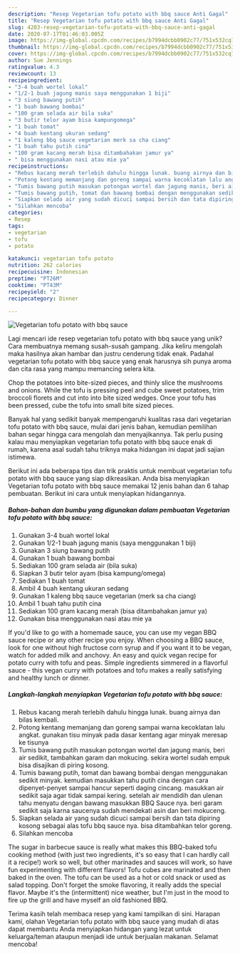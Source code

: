 ```yaml
---
description: "Resep Vegetarian tofu potato with bbq sauce Anti Gagal"
title: "Resep Vegetarian tofu potato with bbq sauce Anti Gagal"
slug: 4283-resep-vegetarian-tofu-potato-with-bbq-sauce-anti-gagal
date: 2020-07-17T01:46:03.005Z
image: https://img-global.cpcdn.com/recipes/b7994dcbb0902c77/751x532cq70/vegetarian-tofu-potato-with-bbq-sauce-foto-resep-utama.jpg
thumbnail: https://img-global.cpcdn.com/recipes/b7994dcbb0902c77/751x532cq70/vegetarian-tofu-potato-with-bbq-sauce-foto-resep-utama.jpg
cover: https://img-global.cpcdn.com/recipes/b7994dcbb0902c77/751x532cq70/vegetarian-tofu-potato-with-bbq-sauce-foto-resep-utama.jpg
author: Sue Jennings
ratingvalue: 4.3
reviewcount: 13
recipeingredient:
- "3-4 buah wortel lokal"
- "1/2-1 buah jagung manis saya menggunakan 1 biji"
- "3 siung bawang putih"
- "1 buah bawang bombai"
- "100 gram selada air bila suka"
- "3 butir telor ayam bisa kampungomega"
- "1 buah tomat"
- "4 buah kentang ukuran sedang"
- "1 kaleng bbq sauce vegetarian merk sa cha ciang"
- "1 buah tahu putih cina"
- "100 gram kacang merah bisa ditambahakan jamur ya"
- " bisa menggunakan nasi atau mie ya"
recipeinstructions:
- "Rebus kacang merah terlebih dahulu hingga lunak. buang airnya dan bilas kembali."
- "Potong kentang memanjang dan goreng sampai warna kecoklatan lalu angkat. gunakan tisu minyak pada dasar kentang agar minyak meresap ke tisunya"
- "Tumis bawang putih masukan potongan wortel dan jagung manis, beri air sedikit, tambahkan garam dan mokucing. sekira wortel sudah empuk bisa disajikan di piring kosong."
- "Tumis bawang putih, tomat dan bawang bombai dengan menggunakan sedikit minyak. kemudian masukkan tahu putih cina dengan cara dipenyet-penyet sampai hancur seperti daging cincang. masukkan air sedikit saja agar tidak sampai kering. setelah air mendidih dan ulenan tahu menyatu dengan bawang masukkan BBQ Sauce nya. beri garam sedikit saja karna saucenya sudah mendekati asin dan beri mokuceng."
- "Siapkan selada air yang sudah dicuci sampai bersih dan tata dipiring kosong sebagai alas tofu bbq sauce nya. bisa ditambahkan telor goreng."
- "Silahkan mencoba"
categories:
- Resep
tags:
- vegetarian
- tofu
- potato

katakunci: vegetarian tofu potato 
nutrition: 262 calories
recipecuisine: Indonesian
preptime: "PT26M"
cooktime: "PT43M"
recipeyield: "2"
recipecategory: Dinner

---
```



![Vegetarian tofu potato with bbq sauce](https://img-global.cpcdn.com/recipes/b7994dcbb0902c77/751x532cq70/vegetarian-tofu-potato-with-bbq-sauce-foto-resep-utama.jpg)

Lagi mencari ide resep vegetarian tofu potato with bbq sauce yang unik? Cara membuatnya memang susah-susah gampang. Jika keliru mengolah maka hasilnya akan hambar dan justru cenderung tidak enak. Padahal vegetarian tofu potato with bbq sauce yang enak harusnya sih punya aroma dan cita rasa yang mampu memancing selera kita.

Chop the potatoes into bite-sized pieces, and thinly slice the mushrooms and onions. While the tofu is pressing peel and cube sweet potatoes, trim broccoli florets and cut into into bite sized wedges. Once your tofu has been pressed, cube the tofu into small bite sized pieces.

Banyak hal yang sedikit banyak mempengaruhi kualitas rasa dari vegetarian tofu potato with bbq sauce, mulai dari jenis bahan, kemudian pemilihan bahan segar hingga cara mengolah dan menyajikannya. Tak perlu pusing kalau mau menyiapkan vegetarian tofu potato with bbq sauce enak di rumah, karena asal sudah tahu triknya maka hidangan ini dapat jadi sajian istimewa.


Berikut ini ada beberapa tips dan trik praktis untuk membuat vegetarian tofu potato with bbq sauce yang siap dikreasikan. Anda bisa menyiapkan Vegetarian tofu potato with bbq sauce memakai 12 jenis bahan dan 6 tahap pembuatan. Berikut ini cara untuk menyiapkan hidangannya.

<!--inarticleads1-->

##### Bahan-bahan dan bumbu yang digunakan dalam pembuatan Vegetarian tofu potato with bbq sauce:

1. Gunakan 3-4 buah wortel lokal
1. Gunakan 1/2-1 buah jagung manis (saya menggunakan 1 biji)
1. Gunakan 3 siung bawang putih
1. Gunakan 1 buah bawang bombai
1. Sediakan 100 gram selada air (bila suka)
1. Siapkan 3 butir telor ayam (bisa kampung/omega)
1. Sediakan 1 buah tomat
1. Ambil 4 buah kentang ukuran sedang
1. Gunakan 1 kaleng bbq sauce vegetarian (merk sa cha ciang)
1. Ambil 1 buah tahu putih cina
1. Sediakan 100 gram kacang merah (bisa ditambahakan jamur ya)
1. Gunakan  bisa menggunakan nasi atau mie ya


If you&#39;d like to go with a homemade sauce, you can use my vegan BBQ sauce recipe or any other recipe you enjoy. When choosing a BBQ sauce, look for one without high fructose corn syrup and if you want it to be vegan, watch for added milk and anchovy. An easy and quick vegan recipe for potato curry with tofu and peas. Simple ingredients simmered in a flavorful sauce - this vegan curry with potatoes and tofu makes a really satisfying and healthy lunch or dinner. 

<!--inarticleads2-->

##### Langkah-langkah menyiapkan Vegetarian tofu potato with bbq sauce:

1. Rebus kacang merah terlebih dahulu hingga lunak. buang airnya dan bilas kembali.
1. Potong kentang memanjang dan goreng sampai warna kecoklatan lalu angkat. gunakan tisu minyak pada dasar kentang agar minyak meresap ke tisunya
1. Tumis bawang putih masukan potongan wortel dan jagung manis, beri air sedikit, tambahkan garam dan mokucing. sekira wortel sudah empuk bisa disajikan di piring kosong.
1. Tumis bawang putih, tomat dan bawang bombai dengan menggunakan sedikit minyak. kemudian masukkan tahu putih cina dengan cara dipenyet-penyet sampai hancur seperti daging cincang. masukkan air sedikit saja agar tidak sampai kering. setelah air mendidih dan ulenan tahu menyatu dengan bawang masukkan BBQ Sauce nya. beri garam sedikit saja karna saucenya sudah mendekati asin dan beri mokuceng.
1. Siapkan selada air yang sudah dicuci sampai bersih dan tata dipiring kosong sebagai alas tofu bbq sauce nya. bisa ditambahkan telor goreng.
1. Silahkan mencoba


The sugar in barbecue sauce is really what makes this BBQ-baked tofu cooking method (with just two ingredients, it&#39;s so easy that I can hardly call it a recipe!) work so well, but other marinades and sauces will work, so have fun experimenting with different flavors! Tofu cubes are marinated and then baked in the oven. The tofu can be used as a hot or cold snack or used as salad topping. Don&#39;t forget the smoke flavoring, it really adds the special flavor. Maybe it&#39;s the (intermittent) nice weather, but I&#39;m just in the mood to fire up the grill and have myself an old fashioned BBQ. 

Terima kasih telah membaca resep yang kami tampilkan di sini. Harapan kami, olahan Vegetarian tofu potato with bbq sauce yang mudah di atas dapat membantu Anda menyiapkan hidangan yang lezat untuk keluarga/teman ataupun menjadi ide untuk berjualan makanan. Selamat mencoba!
